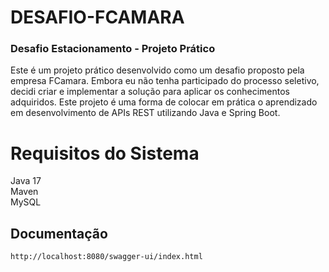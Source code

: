 # DESAFIO-FCAMARA

### Desafio Estacionamento - Projeto Prático

Este é um projeto prático desenvolvido como um desafio proposto pela empresa FCamara. Embora eu não tenha participado do
processo seletivo, decidi criar e implementar a solução para aplicar os conhecimentos adquiridos. Este projeto é uma
forma de colocar em prática o aprendizado em desenvolvimento de APIs REST utilizando Java e Spring Boot.

# Requisitos do Sistema
Java 17
<br/>
Maven
<br/>
MySQL

## Documentação
`http://localhost:8080/swagger-ui/index.html`